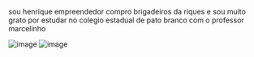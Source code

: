 sou henrique empreendedor compro brigadeiros da riques e sou muito grato por estudar no colegio estadual de pato branco com o professor marcelinho 

![image](https://github.com/user-attachments/assets/80a1e769-d54a-4c59-9c8f-d7aa629ccaf3) ![image](https://github.com/user-attachments/assets/111750e0-e5fa-4963-84f6-d531c8c9821d)

